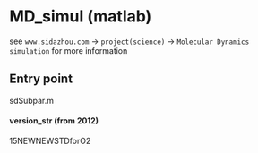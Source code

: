 MD_simul (matlab)
==================
see `www.sidazhou.com` -> `project(science)` -> `Molecular Dynamics simulation` for more information

## Entry point
sdSubpar.m

#### version_str (from 2012)
15NEWNEWSTDforO2
